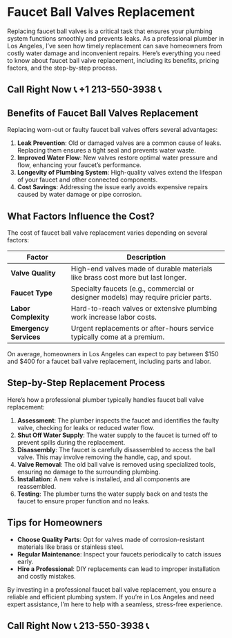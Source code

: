 # Faucet Ball Valves Replacement  

Replacing faucet ball valves is a critical task that ensures your plumbing system functions smoothly and prevents leaks. As a professional plumber in Los Angeles, I’ve seen how timely replacement can save homeowners from costly water damage and inconvenient repairs. Here’s everything you need to know about faucet ball valve replacement, including its benefits, pricing factors, and the step-by-step process.  

## Call Right Now 📞 +1 213-550-3938 📞

## Benefits of Faucet Ball Valves Replacement  

Replacing worn-out or faulty faucet ball valves offers several advantages:  

1. **Leak Prevention**: Old or damaged valves are a common cause of leaks. Replacing them ensures a tight seal and prevents water waste.  
2. **Improved Water Flow**: New valves restore optimal water pressure and flow, enhancing your faucet’s performance.  
3. **Longevity of Plumbing System**: High-quality valves extend the lifespan of your faucet and other connected components.  
4. **Cost Savings**: Addressing the issue early avoids expensive repairs caused by water damage or pipe corrosion.  

## What Factors Influence the Cost?  

The cost of faucet ball valve replacement varies depending on several factors:  

| **Factor**               | **Description**                                                                 |  
|---------------------------|---------------------------------------------------------------------------------|  
| **Valve Quality**         | High-end valves made of durable materials like brass cost more but last longer. |  
| **Faucet Type**           | Specialty faucets (e.g., commercial or designer models) may require pricier parts. |  
| **Labor Complexity**      | Hard-to-reach valves or extensive plumbing work increase labor costs.            |  
| **Emergency Services**   | Urgent replacements or after-hours service typically come at a premium.        |  

On average, homeowners in Los Angeles can expect to pay between $150 and $400 for a faucet ball valve replacement, including parts and labor.  

## Step-by-Step Replacement Process  

Here’s how a professional plumber typically handles faucet ball valve replacement:  

1. **Assessment**: The plumber inspects the faucet and identifies the faulty valve, checking for leaks or reduced water flow.  
2. **Shut Off Water Supply**: The water supply to the faucet is turned off to prevent spills during the replacement.  
3. **Disassembly**: The faucet is carefully disassembled to access the ball valve. This may involve removing the handle, cap, and spout.  
4. **Valve Removal**: The old ball valve is removed using specialized tools, ensuring no damage to the surrounding plumbing.  
5. **Installation**: A new valve is installed, and all components are reassembled.  
6. **Testing**: The plumber turns the water supply back on and tests the faucet to ensure proper function and no leaks.  

## Tips for Homeowners  

- **Choose Quality Parts**: Opt for valves made of corrosion-resistant materials like brass or stainless steel.  
- **Regular Maintenance**: Inspect your faucets periodically to catch issues early.  
- **Hire a Professional**: DIY replacements can lead to improper installation and costly mistakes.  

By investing in a professional faucet ball valve replacement, you ensure a reliable and efficient plumbing system. If you’re in Los Angeles and need expert assistance, I’m here to help with a seamless, stress-free experience.
## Call Right Now 📞 213-550-3938 📞